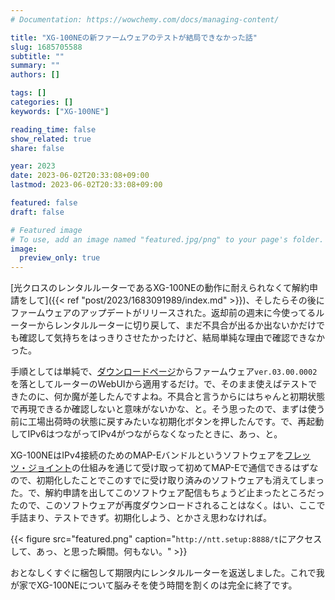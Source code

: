 ```yaml
---
# Documentation: https://wowchemy.com/docs/managing-content/

title: "XG-100NEの新ファームウェアのテストが結局できなかった話"
slug: 1685705588
subtitle: ""
summary: ""
authors: []

tags: []
categories: []
keywords: ["XG-100NE"]

reading_time: false
show_related: true
share: false

year: 2023
date: 2023-06-02T20:33:08+09:00
lastmod: 2023-06-02T20:33:08+09:00

featured: false
draft: false

# Featured image
# To use, add an image named "featured.jpg/png" to your page's folder.
image:
  preview_only: true
---
```


[光クロスのレンタルルーターであるXG-100NEの動作に耐えられなくて解約申請をして]({{< ref "post/2023/1683091989/index.md" >}})、そしたらその後にファームウェアのアップデートがリリースされた。返却前の週末に今使ってるルーターからレンタルルーターに切り戻して、まだ不具合が出るか出ないかだけでも確認して気持ちをはっきりさせたかったけど、結局単純な理由で確認できなかった。

手順としては単純で、[ダウンロードページ](https://web116.jp/ced/support/version/broadband/xg_100ne/)からファームウェア`ver.03.00.0002`を落としてルーターのWebUIから適用するだけ。で、そのまま使えばテストできたのに、何か魔が差したんですよね。不具合と言うからにはちゃんと初期状態で再現できるか確認しないと意味がないかな、と。そう思ったので、まずは使う前に工場出荷時の状態に戻すみたいな初期化ボタンを押したんです。で、再起動してIPv6はつながってIPv4がつながらなくなったときに、あっ、と。

XG-100NEはIPv4接続のためのMAP-Eバンドルというソフトウェアを[フレッツ・ジョイント](https://business.ntt-east.co.jp/service/joint/)の仕組みを通じて受け取って初めてMAP-Eで通信できるはずなので、初期化したことでこのすでに受け取り済みのソフトウェアも消えてしまった。で、解約申請を出してこのソフトウェア配信もちょうど止まったところだったので、このソフトウェアが再度ダウンロードされることはなく。はい、ここで手詰まり、テストできず。初期化しよう、とかさえ思わなければ。

{{< figure src="featured.png" caption="`http://ntt.setup:8888/t`にアクセスして、あっ、と思った瞬間。何もない。" >}}

おとなしくすぐに梱包して期限内にレンタルルーターを返送しました。これで我が家でXG-100NEについて脳みそを使う時間を割くのは完全に終了です。
